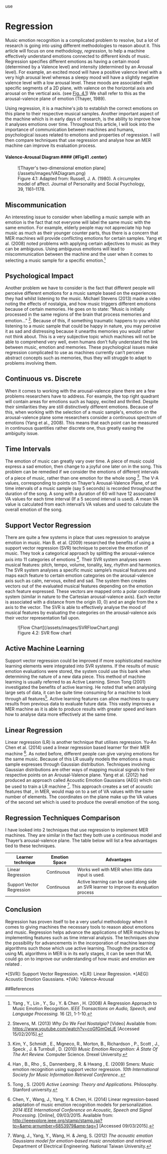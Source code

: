 <!-- capitalise Valance Arousal -->
<!-- reference thingy after '.' -->
use
# Regression
Music emotion recognition is a complicated problem to resolve, but a lot of research is going into using different methodologies to reason about it. This article will focus on one methodology, *regression*, to help a machine effectively understand emotions connected to different kinds of music. Regression specifies different emotions as having a certain mood (determined by a Valence level) and intensity<!-- regression suggests data values lie on continuius scales. For MER, usually VA--> (determined by an Arousal level). For example, an excited mood will have a positive valence level with a very high arousal level whereas a sleepy mood will have a slightly negative valence level with a low arousal level. These moods are associated with specific segments of a 2D plane, with valence on the horizontal axis and arousal on the vertical axis. (see [Fig. 4.1](#Fig41)) We shall refer to this as the arousal-valence plane of emotion (Thayer, 1989).

Using regression, it is a machine's job to establish the correct emotions on this plane to their respective musical samples<!-- the machine wants to map samples to their location on the plane-->. Another important aspect of the machine which is in early days of research, <!-- another aspect of music emotion currently being looked into -->is the ability to improve <!-- to analyse emotions...--> how it analyses emotions over time. Throughout this article, I will look into the importance of communication between machines and humans, psychological issues related to emotions and properties of regression. I will then compare techniques that use regression and analyse how an MER machine can improve its evaluation process.
#### Valence-Arousal Diagram #### {#Fig41 .center}
<figure markdown="1">
![Thayer's two-dimensional emotion plane](/assets/images/VADiagram.png)
<figcaption markdown="1">
  Figure 4.1: Adapted from: Russell, J. A. (1980). A circumplex model of affect. Journal of Personality and Social Psychology, 39, 1161–1178.
</figcaption>
</figure>

## Miscommunication
An interesting issue to consider when labelling a music sample with an emotion is the fact that not everyone will label the same music with the same emotion. For example, elderly people may not appreciate hip hop music as much as their younger counter parts, thus there is a concern that MER machines will provide conflicting emotions for certain samples. Yang et al. (2008) noted problems with applying certain adjectives to music as they can be ambiguous. Using ambiguous emotions will lead to miscommunication between the machine and the user when it comes to selecting a music sample for a specific emotion.[^2]

## Psychological Impact
Another problem we have to consider is the fact that different people will perceive different emotions for a music sample based on the experiences they had whilst listening to the music. Michael Stevens (2013) made a video noting the effects of nostalgia, and how music triggers different emotions because of certain memories. He goes on to state: “Music is initially processed in the same regions of the brain that process memories and emotion&hellip;” [^1]. Because of this, if something traumatic happens to you whilst listening to a music sample that could be happy in nature, you may perceive it as sad and distressing because it unearths memories you would rather not think about. This is a very subjective<!-- personal??--> topic which machines will not be able to comprehend very well, even humans don’t fully understand the link between music, emotion and memories. These psychological issues make regression complicated to use as machines currently can’t perceive abstract<!--?--> concepts such as memories, thus they will struggle to adapt to problems involving them.

## Continuous vs. Discrete
When it comes to working with the arousal-valence plane there are a few problems researchers have to address. For example, the top right quadrant will contain areas for emotions such as happy, excited and thrilled. Despite their similarities they are still distinctively different emotions. Because of this, when working with the selection of a music sample's, emotion on the arousal-valence plane some researchers consider a continuous spectrum of emotions (Yang et al., 2008).<!--restructure scentence--> This means that each point can be measured in continuous quantities rather discrete one, thus greatly easing the ambiguity issue. <!--Easier for humans to to discretely categorise emotion, rather than state a continuous value for V/A-->

## Time Intervals
The emotion of music can greatly vary over time. A piece of music could express a sad emotion, then change to a joyful one later on in the song. This problem can be remedied if we consider the emotions of different intervals of a piece of music, rather than one emotion for the whole song [^6]. The V-A values, corresponding to points on Thayer’s Arousal-Valence Plane, of set time intervals of a music sample (say 5 seconds) is recorded throughout the duration of the song. A song with a duration of 60 will have 12 associated VA values for each time interval (If a 5 second interval is used). A mean VA value is calculated from each interval’s VA values and used to calculate the overall emotion of the song.

## Support Vector Regression
There are quite a few systems in place that uses regression to analyse emotion in music. Han B. et al. (2009) researched the benefits of using a support vector regression (SVR) technique to perceive the emotion of music. They took a categorical approach by splitting the arousal-valence axis into 11 categories of emotions [^5]. Their SVR system analyses seven musical features: pitch, tempo, volume, tonality, key, rhythm and harmonics. The SVR system analyses a specific music sample’s musical features and maps each feature to certain emotion categories on the arousal-valence axis such as calm, nervous, exited and sad. The system then creates vectors out of the evaluated musical features depending on the emotion each feature expressed. These vectors are mapped onto a polar coordinate system (similar in nature to the Cartesian arousal-valence axis). Each vector is associated with a distance from the origin (0, 0) and an angle from the x axis to the vector. The SVR is able to effectively analyse the mood of musical features by evaluating the categories on the arousal-valence axis their vector representation fall upon.
<figure markdown="1">
![Flow Chart](/assets/images/SVRFlowChart.png)
<figcaption>
  Figure 4.2: SVR flow chart
</figcaption>
</figure>

## Active Machine Learning
Support vector regression could be improved if more sophisticated machine learning elements were integrated into SVR systems. If the results of music emotion evaluations were stored, the system could use this bank when determining the nature of a new data piece. This method of machine learning is usually referred to as Active Learning. Simon Tong (2001) investigated the benefits of active learning. He noted that when analysing large sets of data, it can be quite time consuming for a machine to look through all features[^7]. Active learning features can allow machines to query results from previous data to evaluate future data. This vastly improves a MER machine as it is able to produce results with greater speed and learn how to analyse data more effectively at the same time.

## Linear Regression
Linear regression (LR) is another technique that utilises regression. Yu-An Chen et al. (2014) used a linear regression based learner for their MER machine [^3]. As noted before, different people can give varying emotions for the same music. Because of this LR usually models the emotions a music sample expresses through Gaussian distribution. Techniques involving Gaussian distributions are other ways of mapping musical signals to their respective points on an Arousal-Valence plane. <!-- !?!?!?!?!?!?!?!?!?!?!?!?!?!?!?!?!?!?!-->Yang et al. (2012) had produced an approach called Acoustic Emotion Gaussians (AEG) which can be used to train a LR machine [^9]. This approach creates a set of acoustic features that , in MER, would map on to a set of VA values with the same number of elements. The coordinates on the plane make up the VA values of the second set which is used to produce the overall emotion of the song. <!--?-->

## Regression Techniques Comparison
I have looked into 2 techniques that use regression to implement MER machines.  They are similar in the fact they both use a continuous model and Thayer’s arousal-valence plane. The table below will list a few advantages tied to these techniques.
<!-- reference ADVs ? -->

Learner technique           | Emotion Space | Advantages
--------------------------- | ------------- | ---------------------------
Linear Regression           | Continuous    | Works well with <!--?-->MER when little data input is used.
Support Vector Regression   | Continuous    | Active learning can be used along side an SVR learner to improve its evaluation process

## Conclusion
Regression has proven itself to be a very useful methodology when it comes to giving machines the necessary tools to reason about emotions and music. Regression helps advance the applications of MER machines by implementing features such as time interval analysis. The techniques show the possibility for advancements in the incorporation of machine learning algorithms such those which use active learning. Though the practice of using ML algorithms in MER is in its early stages, it can be seen that ML could go on to improve our understanding of how music and emotion are related <!-- ... through? by? in? -->.

*[SVR]: Support Vector Regression.
*[LR]: Linear Regression.
*[AEG]: Acoustic Emotion Gaussians.
*[VA]: Valence-Arousal


##References
[^1]: Stevens, M. (2013) *Why Do We Feel Nostalgia?* [Video] Available from: <a href="https://www.youtube.com/watch?v=coGfGmOeLjE" TARGET="_blank">https://www.youtube.com/watch?v=coGfGmOeLjE</a> [Accessed 15/02/2015].

[^2]: Yang , Y., Lin , Y., Su , Y. &amp; Chen , H. (2008) A Regression Approach to Music Emotion Recognition. *IEEE Transactions on Audio, Speech, and Language Processing.* 16 (2), 1-1-10.

[^3]: Chen, Y., Wang, J., Yang, Y. &amp; Chen, H. (2014) Linear regression-based adaptation of music emotion recognition models for personalization. *2014 IEEE International Conference on Acoustic, Speech and Signal Processing.* [Online], 09/03/2015. Available from: <a href="http://ieeexplore.ieee.org/stamp/stamp.jsp?tp=&arnumber=6853979&tag=1" TARGET="_blank">http://ieeexplore.ieee.org/stamp/stamp.jsp?tp=&amp;arnumber=6853979&amp;tag=1</a> [Accessed 09/03/2015].

[^4]: Gaetano, V., Luca , C., Riccardo , B., Antonio , L. &amp; Enzo , P. (2014) Revealing Real-Time Emotional Responses: a Personalized Assessment based on Heartbeat Dynamics. *Scientific Reports.* [Online] 4 (4998), 22/02/2015. Available from: <a href="http://www.nature.com/srep/2014/140518/srep04998/full/srep04998.html" TARGET="_blank">http://www.nature.com/srep/2014/140518/srep04998/full/srep04998.html</a> [Accessed 22/02/2015].

[^5]: Han , B., Rho , S., Dannenberg , R. &amp; Hwang , E. (2009) Smers: Music emotion recognition using support vector regression. *10th International Society for Music Information Retrieval Conference.*.

[^6]: Kim, Y., Schmidt , E., Migneco, R., Morton, B., Richardson , P., Scott , J., Speck , J. &amp; Turnbull , D. (2010) *Music Emotion Recognition: A State Of The Art Review.* Computer Science. Drexel University.

[^7]: Tong , S. (2001) *Active Learning: Theory and Applications.* Philosophy. Stanford university.

[^8]: Thayer, R. E. (1989) The Biopsychology of Mood and Arousal. *New York Oxford University Press.*.

[^9]: Wang, J., Yang, Y., Wang, H. &amp; Jeng, S. (2012) *The acoustic emotion Gaussians model for emotion-based music annotation and retrieval.* Department of Electrical Engineering. National Taiwan University.
